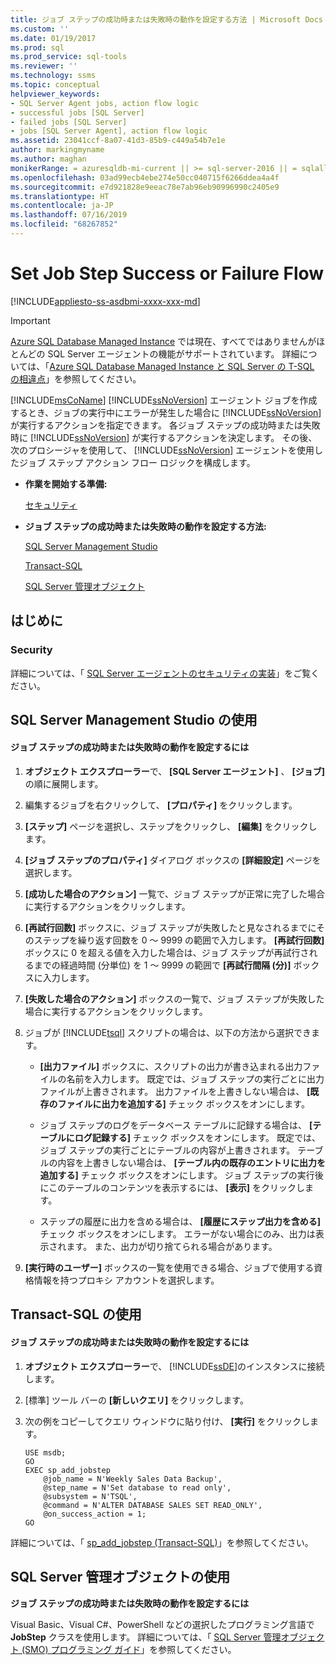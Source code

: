 ```yaml
---
title: ジョブ ステップの成功時または失敗時の動作を設定する方法 | Microsoft Docs
ms.custom: ''
ms.date: 01/19/2017
ms.prod: sql
ms.prod_service: sql-tools
ms.reviewer: ''
ms.technology: ssms
ms.topic: conceptual
helpviewer_keywords:
- SQL Server Agent jobs, action flow logic
- successful jobs [SQL Server]
- failed jobs [SQL Server]
- jobs [SQL Server Agent], action flow logic
ms.assetid: 23041ccf-8a07-41d3-85b9-c449a54b7e1e
author: markingmyname
ms.author: maghan
monikerRange: = azuresqldb-mi-current || >= sql-server-2016 || = sqlallproducts-allversions
ms.openlocfilehash: 03ad99ecb4ebe274e50cc040715f6266ddea4a4f
ms.sourcegitcommit: e7d921828e9eeac78e7ab96eb90996990c2405e9
ms.translationtype: HT
ms.contentlocale: ja-JP
ms.lasthandoff: 07/16/2019
ms.locfileid: "68267852"
---
```

# <a name="set-job-step-success-or-failure-flow"></a>Set Job Step Success or Failure Flow
[!INCLUDE[appliesto-ss-asdbmi-xxxx-xxx-md](../../includes/appliesto-ss-asdbmi-xxxx-xxx-md.md)]

> [!IMPORTANT]  
> [Azure SQL Database Managed Instance](https://docs.microsoft.com/azure/sql-database/sql-database-managed-instance) では現在、すべてではありませんがほとんどの SQL Server エージェントの機能がサポートされています。 詳細については、「[Azure SQL Database Managed Instance と SQL Server の T-SQL の相違点](https://docs.microsoft.com/azure/sql-database/sql-database-managed-instance-transact-sql-information#sql-server-agent)」を参照してください。

[!INCLUDE[msCoName](../../includes/msconame_md.md)] [!INCLUDE[ssNoVersion](../../includes/ssnoversion-md.md)] エージェント ジョブを作成するとき、ジョブの実行中にエラーが発生した場合に [!INCLUDE[ssNoVersion](../../includes/ssnoversion-md.md)] が実行するアクションを指定できます。 各ジョブ ステップの成功時または失敗時に [!INCLUDE[ssNoVersion](../../includes/ssnoversion-md.md)] が実行するアクションを決定します。 その後、次のプロシージャを使用して、 [!INCLUDE[ssNoVersion](../../includes/ssnoversion-md.md)] エージェントを使用したジョブ ステップ アクション フロー ロジックを構成します。  
  
-   **作業を開始する準備:**  
  
    [セキュリティ](#Security)  
  
-   **ジョブ ステップの成功時または失敗時の動作を設定する方法:**  
  
    [SQL Server Management Studio](#SSMS)  
  
    [Transact-SQL](#TSQL)  
  
    [SQL Server 管理オブジェクト](#SMO)  
  
## <a name="before-you-begin"></a>はじめに  
  
### <a name="Security"></a>Security  
詳細については、「 [SQL Server エージェントのセキュリティの実装](../../ssms/agent/implement-sql-server-agent-security.md)」をご覧ください。  
  
## <a name="SSMS"></a>SQL Server Management Studio の使用  
  
#### <a name="to-set-job-step-success-or-failure-flow"></a>ジョブ ステップの成功時または失敗時の動作を設定するには  
  
1.  **オブジェクト エクスプローラー**で、 **[SQL Server エージェント]** 、 **[ジョブ]** の順に展開します。  
  
2.  編集するジョブを右クリックして、 **[プロパティ]** をクリックします。  
  
3.  **[ステップ]** ページを選択し、ステップをクリックし、 **[編集]** をクリックします。  
  
4.  **[ジョブ ステップのプロパティ]** ダイアログ ボックスの **[詳細設定]** ページを選択します。  
  
5.  **[成功した場合のアクション]** 一覧で、ジョブ ステップが正常に完了した場合に実行するアクションをクリックします。  
  
6.  **[再試行回数]** ボックスに、ジョブ ステップが失敗したと見なされるまでにそのステップを繰り返す回数を 0 ～ 9999 の範囲で入力します。 **[再試行回数]** ボックスに 0 を超える値を入力した場合は、ジョブ ステップが再試行されるまでの経過時間 (分単位) を 1 ～ 9999 の範囲で **[再試行間隔 (分)]** ボックスに入力します。  
  
7.  **[失敗した場合のアクション]** ボックスの一覧で、ジョブ ステップが失敗した場合に実行するアクションをクリックします。  
  
8.  ジョブが [!INCLUDE[tsql](../../includes/tsql-md.md)] スクリプトの場合は、以下の方法から選択できます。  
  
    -   **[出力ファイル]** ボックスに、スクリプトの出力が書き込まれる出力ファイルの名前を入力します。 既定では、ジョブ ステップの実行ごとに出力ファイルが上書きされます。 出力ファイルを上書きしない場合は、 **[既存のファイルに出力を追加する]** チェック ボックスをオンにします。  
  
    -   ジョブ ステップのログをデータベース テーブルに記録する場合は、 **[テーブルにログ記録する]** チェック ボックスをオンにします。 既定では、ジョブ ステップの実行ごとにテーブルの内容が上書きされます。 テーブルの内容を上書きしない場合は、 **[テーブル内の既存のエントリに出力を追加する]** チェック ボックスをオンにします。 ジョブ ステップの実行後にこのテーブルのコンテンツを表示するには、 **[表示]** をクリックします。  
  
    -   ステップの履歴に出力を含める場合は、 **[履歴にステップ出力を含める]** チェック ボックスをオンにします。 エラーがない場合にのみ、出力は表示されます。 また、出力が切り捨てられる場合があります。  
  
9. **[実行時のユーザー]** ボックスの一覧を使用できる場合、ジョブで使用する資格情報を持つプロキシ アカウントを選択します。  
  
## <a name="TSQL"></a>Transact-SQL の使用  
  
#### <a name="to-set-job-step-success-or-failure-flow"></a>ジョブ ステップの成功時または失敗時の動作を設定するには  
  
1.  **オブジェクト エクスプローラー**で、 [!INCLUDE[ssDE](../../includes/ssde_md.md)]のインスタンスに接続します。  
  
2.  [標準] ツール バーの **[新しいクエリ]** をクリックします。  
  
3.  次の例をコピーしてクエリ ウィンドウに貼り付け、 **[実行]** をクリックします。  
  
    ```  
    USE msdb;  
    GO  
    EXEC sp_add_jobstep  
        @job_name = N'Weekly Sales Data Backup',  
        @step_name = N'Set database to read only',  
        @subsystem = N'TSQL',  
        @command = N'ALTER DATABASE SALES SET READ_ONLY',   
        @on_success_action = 1;  
    GO  
    ```  
  
詳細については、「 [sp_add_jobstep (Transact-SQL)](https://msdn.microsoft.com/97900032-523d-49d6-9865-2734fba1c755)」を参照してください。  
  
## <a name="SMO"></a>SQL Server 管理オブジェクトの使用  
**ジョブ ステップの成功時または失敗時の動作を設定するには**  
  
Visual Basic、Visual C#、PowerShell などの選択したプログラミング言語で **JobStep** クラスを使用します。 詳細については、「 [SQL Server 管理オブジェクト (SMO) プログラミング ガイド](https://msdn.microsoft.com/library/ms162169.aspx)」を参照してください。  
  
